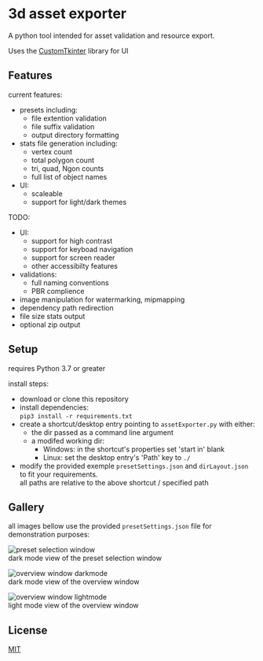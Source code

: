 # 3d asset exporter
A python tool intended for asset validation and resource export.  

Uses  the [CustomTkinter](https://github.com/TomSchimansky/CustomTkinter) library for UI

## Features
current features:
- presets including:
  - file extention validation
  - file suffix validation
  - output directory formatting
- stats file generation including:
  - vertex count
  - total polygon count
  - tri, quad, Ngon counts
  - full list of object names
- UI:
  - scaleable
  - support for light/dark themes  

TODO:
- UI:
  - support for high contrast
  - support for keyboad navigation
  - support for screen reader
  - other accessibilty features
- validations:
  - full naming conventions
  - PBR complience
- image manipulation for watermarking, mipmapping
- dependency path redirection
- file size stats output
- optional zip output  

## Setup
requires Python 3.7 or greater

install steps:
- download or clone this repository
- install dependencies:  
  ```pip3 install -r requirements.txt```
- create a shortcut/desktop entry pointing to `assetExporter.py` with either:
  - the dir passed as a command line argument
  - a modifed working dir:
    - Windows: in the shortcut's properties set 'start in' blank
    - Linux: set the desktop entry's 'Path' key to `./`
- modify the provided exemple `presetSettings.json` and `dirLayout.json` to fit your requirements.  
all paths are relative to the above shortcut / specified path  

## Gallery
all images bellow use the provided `presetSettings.json` file for demonstration purposes:  

![preset selection window](./docsImages/presetSelectionWindow.png)  
dark mode view of the preset selection window  

![overview window darkmode](./docsImages/overviewWindowDark.png)  
dark mode view of the overview window  

![overview window lightmode](./docsImages/overviewWindowLight.png)  
light mode view of the overview window  

## License
[MIT](./LICENSE)